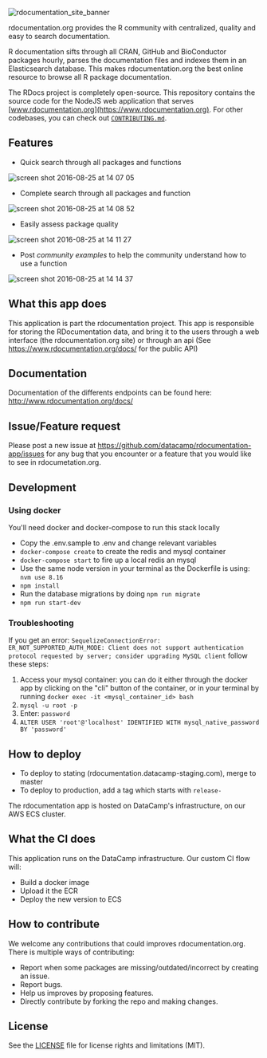 ![rdocumentation_site_banner](https://cloud.githubusercontent.com/assets/1741726/17966806/d52c646a-6ac3-11e6-8f61-60379cfd70bb.png)

rdocumentation.org provides the R community with centralized, quality and easy to search documentation.

R documentation sifts through all CRAN, GitHub and BioConductor packages hourly, parses the documentation files and indexes them in an Elasticsearch database. This makes rdocumentation.org the best online resource to browse all R package documentation.

The RDocs project is completely open-source. This repository contains the source code for the NodeJS web application that serves [www.rdocumentation.org](https://www.rdocumentation.org). For other codebases, you can check out [`CONTRIBUTING.md`](CONTRIBUTING.md).

## Features

- Quick search through all packages and functions

![screen shot 2016-08-25 at 14 07 05](https://cloud.githubusercontent.com/assets/1741726/17968459/41bee176-6acd-11e6-9431-3aec36ffd8c8.png)

- Complete search through all packages and function

![screen shot 2016-08-25 at 14 08 52](https://cloud.githubusercontent.com/assets/1741726/17968498/7ce9a6aa-6acd-11e6-9276-4d5ced4523b3.png)

- Easily assess package quality

![screen shot 2016-08-25 at 14 11 27](https://cloud.githubusercontent.com/assets/1741726/17968583/df47301a-6acd-11e6-9a28-5167b768fbf1.png)

- Post _community examples_ to help the community understand how to use a function

![screen shot 2016-08-25 at 14 14 37](https://cloud.githubusercontent.com/assets/1741726/17968654/492bb8f2-6ace-11e6-8a64-c620e9e98efa.png)

## What this app does

This application is part the rdocumentation project. This app is responsible for storing the RDocumentation data, and bring it to the users through a web interface (the rdocumentation.org site) or through an api (See https://www.rdocumentation.org/docs/ for the public API)

## Documentation

Documentation of the differents endpoints can be found here: http://www.rdocumentation.org/docs/

## Issue/Feature request

Please post a new issue at https://github.com/datacamp/rdocumentation-app/issues for any bug that you encounter or a feature that you would like to see in rdocumetation.org.

## Development

### Using docker

You'll need docker and docker-compose to run this stack locally

- Copy the .env.sample to .env and change relevant variables
- `docker-compose create` to create the redis and mysql container
- `docker-compose start` to fire up a local redis an mysql
- Use the same node version in your terminal as the Dockerfile is using: `nvm use 8.16`
- `npm install`
- Run the database migrations by doing `npm run migrate`
- `npm run start-dev`

### Troubleshooting

If you get an error: `SequelizeConnectionError: ER_NOT_SUPPORTED_AUTH_MODE: Client does not support authentication protocol requested by server; consider upgrading MySQL client`
follow these steps:

1. Access your mysql container: you can do it either through the docker app by clicking on the "cli" button of the container, or in your terminal by running `docker exec -it <mysql_container_id> bash`
2. `mysql -u root -p`
3. Enter: `password`
4. `ALTER USER 'root'@'localhost' IDENTIFIED WITH mysql_native_password BY 'password'`

## How to deploy

- To deploy to stating (rdocumentation.datacamp-staging.com), merge to master
- To deploy to production, add a tag which starts with `release-`

The rdocumentation app is hosted on DataCamp's infrastructure, on our AWS ECS cluster.

## What the CI does

This application runs on the DataCamp infrastructure. Our custom CI flow will:

- Build a docker image
- Upload it the ECR
- Deploy the new version to ECS

## How to contribute

We welcome any contributions that could improves rdocumentation.org. There is multiple ways of contributing:

- Report when some packages are missing/outdated/incorrect by creating an issue.
- Report bugs.
- Help us improves by proposing features.
- Directly contribute by forking the repo and making changes.

## License

See the [LICENSE](LICENSE.md) file for license rights and limitations (MIT).
